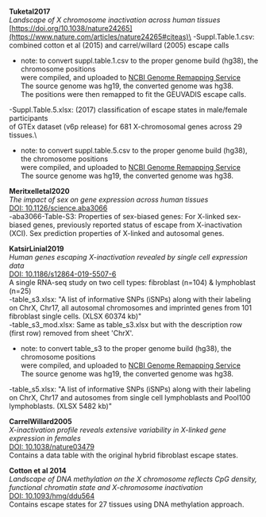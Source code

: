 **Tuketal2017**\
*Landscape of X chromosome inactivation across human tissues*\
[https://doi.org/10.1038/nature24265](https://www.nature.com/articles/nature24265#citeas)\
-Suppl.Table.1.csv: combined cotton et al (2015) and carrel/willard (2005) escape calls
 - note: to convert suppl.table.1.csv to the proper genome build (hg38), the chromosome positions\
were compiled, and uploaded to [NCBI Genome Remapping Service](https://www.ncbi.nlm.nih.gov/genome/tools/remap#)\
The source genome was hg19, the converted genome was hg38.\
The positions were then remapped to fit the GEUVADIS escape calls.

-Suppl.Table.5.xlsx: (2017) classification of escape states in male/female participants\
of GTEx dataset (v6p release) for 681 X-chromosomal genes across 29 tissues.\
 - note: to convert suppl.table.5.csv to the proper genome build (hg38), the chromosome positions\
were compiled, and uploaded to [NCBI Genome Remapping Service](https://www.ncbi.nlm.nih.gov/genome/tools/remap#)\
The source genome was hg19, the converted genome was hg38.


**Meritxelletal2020**\
*The impact of sex on gene expression across human tissues*\
[DOI: 10.1126/science.aba3066](https://science.sciencemag.org/content/369/6509/eaba3066)\
-aba3066-Table-S3: Properties of sex-biased genes: For X-linked sex-biased genes, previously reported status of escape from X-inactivation (XCI). Sex prediction properties of X-linked and autosomal genes.


**KatsirLinial2019**\
*Human genes escaping X-inactivation revealed by single cell expression data*\
[DOI: 10.1186/s12864-019-5507-6](https://doi.org/10.1186/s12864-019-5507-6)\
A single RNA-seq study on two cell types: fibroblast (n=104) & lymphoblast (n=25)\
-table_s3.xlsx: "A list of informative SNPs (iSNPs) along with their labeling on ChrX, Chr17, all autosomal chromosomes and imprinted genes from 101 fibroblast single cells. (XLSX 60374 kb)"\
-table_s3_mod.xlsx: Same as table_s3.xlsx but with the description row (first row) removed from sheet 'ChrX'.
  - note: to convert table_s3 to the proper genome build (hg38), the chromosome positions\
were compiled, and uploaded to [NCBI Genome Remapping Service](https://www.ncbi.nlm.nih.gov/genome/tools/remap#)\
The source genome was hg19, the converted genome was hg38.

-table_s5.xlsx: "A list of informative SNPs (iSNPs) along with their labeling on ChrX, Chr17 and autosomes from single cell lymphoblasts and Pool100 lymphoblasts. (XLSX 5482 kb)"

**CarrelWillard2005**\
*X-inactivation profile reveals extensive variability in X-linked gene expression in females*\
[DOI: 10.1038/nature03479](https://doi.org/10.1038/nature03479)\
Contains a data table with the original hybrid fibroblast escape states. 

**Cotton et al 2014**\
*Landscape of DNA methylation on the X chromosome reflects CpG density, functional chromatin state and X-chromosome inactivation*\
[DOI: 10.1093/hmg/ddu564](https://doi.org/10.1093/hmg/ddu564)\
Contains escape states for 27 tissues using DNA methylation approach. 

